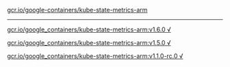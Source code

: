 [gcr.io/google-containers/kube-state-metrics-arm](https://hub.docker.com/r/sqeven/kube-state-metrics-arm/tags/) 

----
[gcr.io/google_containers/kube-state-metrics-arm:v1.6.0 √](https://hub.docker.com/r/sqeven/kube-state-metrics-arm/tags/)

[gcr.io/google_containers/kube-state-metrics-arm:v1.5.0 √](https://hub.docker.com/r/sqeven/kube-state-metrics-arm/tags/)

[gcr.io/google_containers/kube-state-metrics-arm:v1.1.0-rc.0 √](https://hub.docker.com/r/sqeven/kube-state-metrics-arm/tags/)


